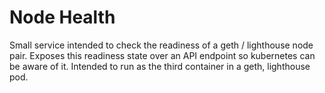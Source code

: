# Node Health

Small service intended to check the readiness of a geth / lighthouse node pair. Exposes this readiness state over an API endpoint so kubernetes can be aware of it. Intended to run as the third container in a geth, lighthouse pod.
